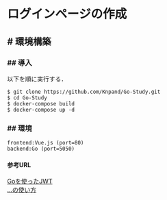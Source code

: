 # ログインページの作成

## # 環境構築

### ## 導入

以下を順に実行する．
```
$ git clone https://github.com/Knpand/Go-Study.git
$ cd Go-Study
$ docker-compose build
$ docker-compose up -d
```

### ## 環境

```
frontend:Vue.js (port=80)
backend:Go (port=5050)
```
#### 参考URL
[Goを使ったJWT](https://qiita.com/akubi0w1/items/dee1000699a3e9d9b2e3)  
[...の使い方](https://qiita.com/Yashy/items/a02b74a00136dc5a42c4) 

